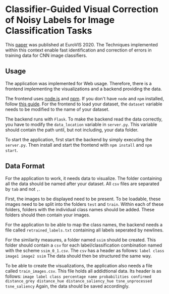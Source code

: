 # Classifier-Guided Visual Correction of Noisy Labels for Image Classification Tasks

This [paper](https://diglib.eg.org/bitstream/handle/10.1111/cgf13973/v39i3pp195-205.pdf) was published at EuroVIS 2020.
The Techniques implemented within this context enable fast identification and correction of errors in training data for CNN image classifiers.

## Usage

The application was implemented for Web usage. Therefore, there is a frontend implementing the visualizations and a backend providing the data.

The frontend uses [node.js](https://nodejs.org/en/) and [npm](https://www.npmjs.com).
If you don't have `node` and `npm` installed, follow [this guide](https://nodejs.org/en/download/package-manager/).
For the frontend to load your dataset, the `dataset` variable needs to be modified to the name of your dataset.

The backend runs with `Flask`. 
To make the backend read the data correctly, you have to modify the `data_location` variable in `server.py`.
This variable should contain the path until, but not including, your data folder.

To start the application, first start the backend by simply executing the `server.py`. Then install and start the frontend with `npm install` and `npm start`.

## Data Format

For the application to work, it needs data to visualize. 
The folder containing all the data should be named after your dataset.
All `csv` files are separated by `tab` and not `,`.

First, the images to be displayed need to be present. 
To be loadable, these images need to be split into the folders `test` and `train`.
Within each of these folders, folders with the individual class names should be added.
These folders should then contain your images.

For the application to be able to map the class names, the backend needs a file called `retrained_labels.txt` containing all labels seperated by newlines.

For the similarity measures, a folder named `ssim` should be created. 
This folder should contain a `csv` for each label/classification combination named with the scheme `ssim_0_1.csv`.
The `csv` has a header as follows:
`label class image1 image2 ssim`
The data should then be structured the same way.

To be able to create the visualizations, the application also needs a file called `train_images.csv`.
This file holds all addidtional data.
Its header is as follows:
`image label class percentage name probabilities confirmed distance_grey distance_hue distance_saliency_hue tsne_unprocessed tsne_saliency`
Again, the data should be saved accordingly.
